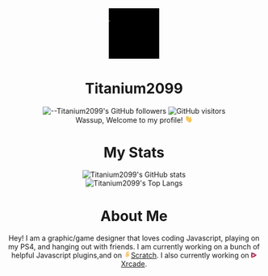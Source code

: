   <div align="center"><img src="https://github.com/Titanium2099/Titanium2099/blob/main/Titanium.gif" width="100"/></div>

# <div align="center">Titanium2099</div>
<div align=center> 

![--Titanium2099's GitHub followers](https://img.shields.io/github/followers/Titanium2099?color=00bbbb&style=for-the-badge&logo=github&logoColor=fff) 
![GitHub visitors](https://visitor-badge-reloaded.herokuapp.com/badge?page_id=Titanium2099.visitor.badge.reloaded&color=00bbbb&style=for-the-badge&logo=github)
  <br>Wassup, Welcome to my profile! <img src="https://raw.githubusercontent.com/Titanium2099/Titanium2099/main/wave.gif" width="15px">
  # My Stats
![Titanium2099's GitHub stats](https://github-readme-stats.vercel.app/api?username=Titanium2099&show_icons=true)<br>
![Titanium2099's Top Langs](https://github-readme-stats.vercel.app/api/top-langs/?username=Titanium2099&layout=compact)
  # About Me
  Hey! I am a graphic/game designer that loves coding Javascript, playing on my PS4, and hanging out with friends. I am currently working on a bunch of helpful Javascript plugins,and on [<img src="https://github.com/Titanium2099/Titanium2099/blob/main/45bb6.png?raw=true" width="14px">Scratch](https://scratch.mit.edu/users/Titanium01/).  I also currently working on [<img src="https://raw.githubusercontent.com/Titanium2099/Titanium2099/main/alt_normal.png" width="11px">Xrcade](https://www.xrcade.xyz?ref=progit).  
</div>

